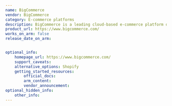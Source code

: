 ```yaml
---
name: BigCommerce
vendor: BigCommerce
category: E-commerce platforms
description: BigCommerce is a leading cloud-based e-commerce platform designed to help businesses of all sizes create, manage, and scale their online stores.
product_url: https://www.bigcommerce.com/
works_on_arm: false
release_date_on_arm: 


optional_info:
    homepage_url: https://www.bigcommerce.com/
    support_caveats:
    alternative_options: Shopify
    getting_started_resources:
        official_docs:
        arm_content:
        vendor_announcement:
optional_hidden_info:
    other_info:
---
```

